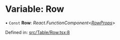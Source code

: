 # Variable: Row

• `Const` **Row**: *React.FunctionComponent*<[*RowProps*](../types/rowprops.md)\>

Defined in: [src/Table/Row.tsx:8](https://github.com/minimal-ui/minimal-ui/blob/main/packages/minimalui/src/Table/Row.tsx#L8)
